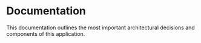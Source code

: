 # Documentation

This documentation outlines the most important architectural decisions and components of this
application.